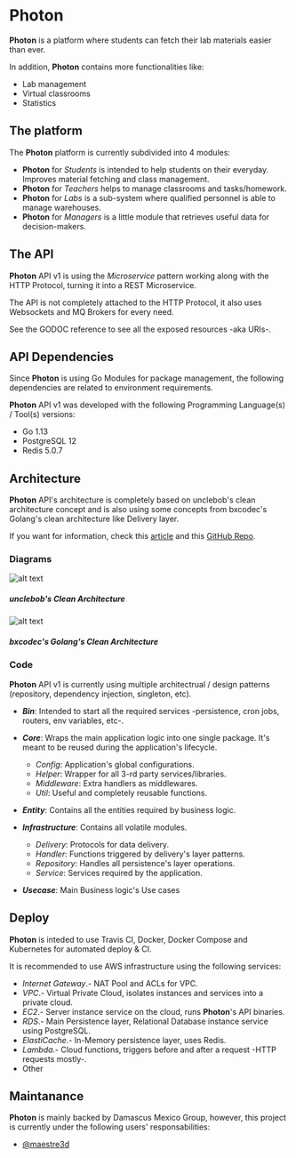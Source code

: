 # Photon
**Photon** is a platform where students can fetch their lab materials easier than ever.

In addition, **Photon** contains more functionalities like:
* Lab management
* Virtual classrooms
* Statistics

## The platform
The **Photon** platform is currently subdivided into 4 modules:
* **Photon** for _Students_ is intended to help students on their everyday. Improves material fetching and class management.
* **Photon** for _Teachers_ helps to manage classrooms and tasks/homework.
* **Photon** for _Labs_ is a sub-system where qualified personnel is able to manage warehouses.
* **Photon** for _Managers_ is a little module that retrieves useful data for decision-makers.

## The API
**Photon** API v1 is using the _Microservice_ pattern working along with the HTTP Protocol, turning it into a REST Microservice.

The API is not completely attached to the HTTP Protocol, it also uses Websockets and MQ Brokers for every need.

See the GODOC reference to see all the exposed resources -aka URIs-.

## API Dependencies
Since **Photon** is using Go Modules for package management, the following dependencies are related to environment requirements.

**Photon** API v1 was developed with the following Programming Language(s) / Tool(s) versions:
* Go 1.13
* PostgreSQL 12
* Redis 5.0.7

## Architecture
**Photon** API's architecture is completely based on unclebob's clean architecture concept and is also using some concepts from bxcodec's Golang's clean architecture like Delivery layer.

If you want for information, check this [article](https://pusher.com/tutorials/clean-architecture-introduction) and this [GitHub Repo](https://github.com/bxcodec/go-clean-arch).

### Diagrams
![alt text](https://images.ctfassets.net/1es3ne0caaid/2zvDDUcdpuYqIM06WgU2sC/d706d509886f88be185fa007f6b43402/clean-architecture-ex-4.png "Clean architecture schema")
##### _unclebob's Clean Architecture_
![alt text](https://raw.githubusercontent.com/bxcodec/go-clean-arch/master/clean-arch.png "Clean architecture for Go")
##### _bxcodec's Golang's Clean Architecture_

### Code
**Photon** API v1 is currently using multiple architectrual / design patterns (repository, dependency injection, singleton, etc).

* **_Bin_**: Intended to start all the required services -persistence, cron jobs, routers, env variables, etc-.
* **_Core_**: Wraps the main application logic into one single package. It's meant to be reused during the application's lifecycle.
  * _Config_: Application's global configurations.
  * _Helper_: Wrapper for all 3-rd party services/libraries.
  * _Middleware_: Extra handlers as middlewares.
  * _Util_: Useful and completely reusable functions.

* **_Entity_**: Contains all the entities required by business logic.
* **_Infrastructure_**: Contains all volatile modules.
  * _Delivery_: Protocols for data delivery.
  * _Handler_: Functions triggered by delivery's layer patterns.
  * _Repository_: Handles all persistence's layer operations.
  * _Service_: Services required by the application.
* **_Usecase_**: Main Business logic's Use cases

## Deploy
**Photon** is inteded to use Travis CI, Docker, Docker Compose and Kubernetes for automated deploy & CI.

It is recommended to use AWS infrastructure using the following services:
* _Internet Gateway_.- NAT Pool and ACLs for VPC.
* _VPC_.- Virtual Private Cloud, isolates instances and services into a private cloud.
* _EC2_.- Server instance service on the cloud, runs **Photon**'s API binaries.
* _RDS_.- Main Persistence layer, Relational Database instance service using PostgreSQL.
* _ElastiCache_.- In-Memory persistence layer, uses Redis.
* _Lambda_.- Cloud functions, triggers before and after a request -HTTP requests mostly-.
* Other

## Maintanance
**Photon** is mainly backed by Damascus Mexico Group, however, this project is currently under the following users' responsabilities:
  * [@maestre3d](https://github.com/maestre3d)
